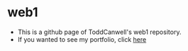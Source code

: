 # web1
* This is a github page of ToddCanwell's web1 repository.
* If you wanted to see my portfolio, click [here](https://toddcanwell.github.io/web1/1.html)
